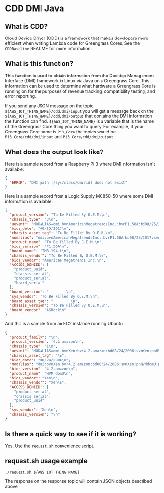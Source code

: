 # CDD DMI Java

## What is CDD?

Cloud Device Driver (CDD) is a framework that makes developers more efficient when writing Lambda
code for Greengrass Cores.  See the `CDDBaseline` README for more information.

## What is this function?

This function is used to obtain information from the Desktop Management Interface (DMI) framework
in Linux via Java on a Greengrass Core.  This information can be used to determine what hardware
a Greengrass Core is running on for the purposes of revenue tracking, compatibility testing, and
error reporting.

If you send any JSON message on the topic `${AWS_IOT_THING_NAME}/cdd/dmi/input` you will get a
message back on the `${AWS_IOT_THING_NAME}/cdd/dmi/output` that contains the DMI information the
function can find.  `${AWS_IOT_THING_NAME}` is a variable that is the name of the Greengrass Core
thing you want to query.  For example, if your Greengrass Core name is `Pi3_Core` the topics
would be `Pi3_Core/cdd/dmi/input` and `Pi3_Core/cdd/dmi/output`.

## What does the output look like?

Here is a sample record from a Raspberry Pi 3 where DMI information isn't available:

```json
{
  "ERROR": "DMI path [/sys/class/dmi/id] does not exist"
}
```

Here is a sample record from a Logic Supply MC850-50 where some DMI information is available:

```json
{
  "product_version": "To Be Filled By O.E.M.\n",
  "chassis_type": "3\n",
  "uevent": "MODALIAS=dmi:bvnAmericanMegatrendsInc.:bvrP1.50A:bd08/25/2017:svnToBeFilledByO.E.M.:pnToBeFilledByO.E.M.:pvrToBeFilledByO.E.M.:rvnASRock:rnIMB-194-L:rvr:cvnToBeFilledByO.E.M.:ct3:cvrToBeFilledByO.E.M.:\n",
  "bios_date": "08/25/2017\n",
  "chassis_asset_tag": "To Be Filled By O.E.M.\n",
  "modalias": "dmi:bvnAmericanMegatrendsInc.:bvrP1.50A:bd08/25/2017:svnToBeFilledByO.E.M.:pnToBeFilledByO.E.M.:pvrToBeFilledByO.E.M.:rvnASRock:rnIMB-194-L:rvr:cvnToBeFilledByO.E.M.:ct3:cvrToBeFilledByO.E.M.:\n",
  "product_name": "To Be Filled By O.E.M.\n",
  "bios_version": "P1.50A\n",
  "board_name": "IMB-194-L\n",
  "chassis_vendor": "To Be Filled By O.E.M.\n",
  "bios_vendor": "American Megatrends Inc.\n",
  "ACCESS_DENIED": [
    "product_uuid",
    "chassis_serial",
    "product_serial",
    "board_serial"
  ],
  "board_version": "        \n",
  "sys_vendor": "To Be Filled By O.E.M.\n",
  "board_asset_tag": "        \n",
  "chassis_version": "To Be Filled By O.E.M.\n",
  "board_vendor": "ASRock\n"
}
```

And this is a sample from an EC2 instance running Ubuntu:

```json
{
  "product_family": "\n",
  "product_version": "4.2.amazon\n",
  "chassis_type": "1\n",
  "uevent": "MODALIAS=dmi:bvnXen:bvr4.2.amazon:bd08/24/2006:svnXen:pnHVMdomU:pvr4.2.amazon:cvnXen:ct1:cvr:\n",
  "chassis_asset_tag": "\n",
  "bios_date": "08/24/2006\n",
  "modalias": "dmi:bvnXen:bvr4.2.amazon:bd08/24/2006:svnXen:pnHVMdomU:pvr4.2.amazon:cvnXen:ct1:cvr:\n",
  "bios_version": "4.2.amazon\n",
  "product_name": "HVM domU\n",
  "bios_vendor": "Xen\n",
  "chassis_vendor": "Xen\n",
  "ACCESS_DENIED": [
    "product_serial",
    "chassis_serial",
    "product_uuid"
  ],
  "sys_vendor": "Xen\n",
  "chassis_version": "\n"
}
```

## Is there a quick way to see if it is working?

Yes. Use the `request.sh` convenience script.

## request.sh usage example

```
./request.sh ${AWS_IOT_THING_NAME}
```

The response on the response topic will contain JSON objects described above
